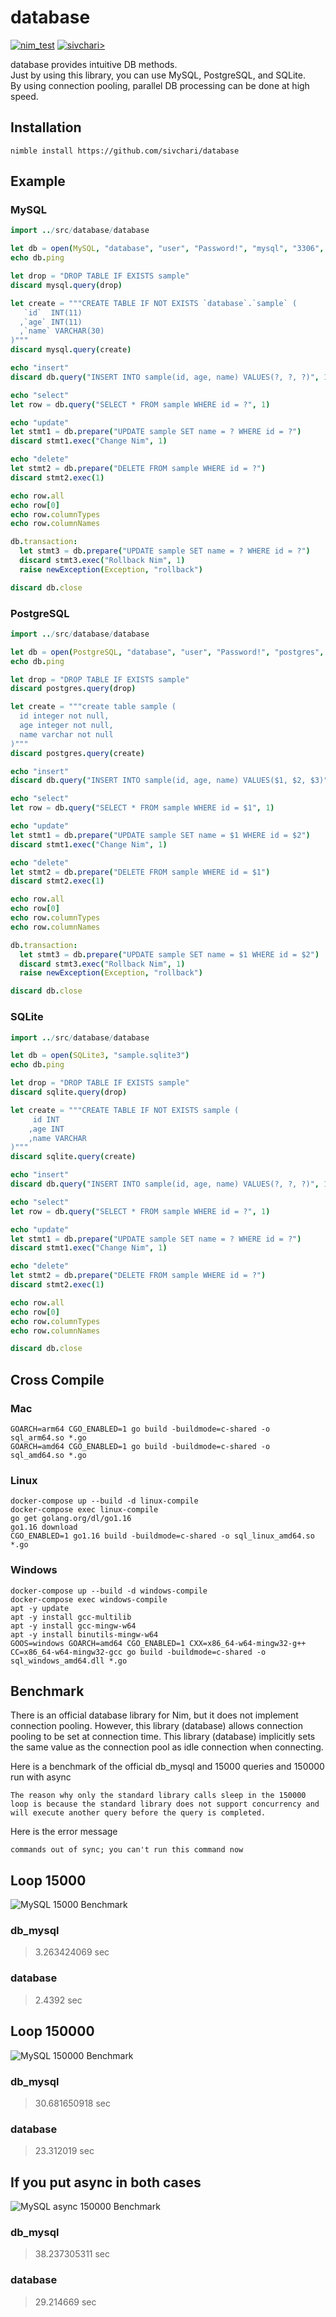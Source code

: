 # database

[![nim_test](https://github.com/sivchari/database/actions/workflows/nim_test.yml/badge.svg)](https://github.com/sivchari/database/actions/workflows/nim_test.yml)
[![sivchari>](https://circleci.com/gh/sivchari/database.svg?style=svg)](https://github.com/sivchari/database)

database provides intuitive DB methods.  
Just by using this library, you can use MySQL, PostgreSQL, and SQLite.  
By using connection pooling, parallel DB processing can be done at high speed.

## Installation
```shell
nimble install https://github.com/sivchari/database
```

## Example
### MySQL
```nim
import ../src/database/database

let db = open(MySQL, "database", "user", "Password!", "mysql", "3306", 10)
echo db.ping

let drop = "DROP TABLE IF EXISTS sample"
discard mysql.query(drop)

let create = """CREATE TABLE IF NOT EXISTS `database`.`sample` (
   `id`  INT(11)
  ,`age` INT(11)
  ,`name` VARCHAR(30)
)"""
discard mysql.query(create)

echo "insert"
discard db.query("INSERT INTO sample(id, age, name) VALUES(?, ?, ?)", 1, 10, "New Nim")

echo "select"
let row = db.query("SELECT * FROM sample WHERE id = ?", 1)

echo "update"
let stmt1 = db.prepare("UPDATE sample SET name = ? WHERE id = ?")
discard stmt1.exec("Change Nim", 1)

echo "delete"
let stmt2 = db.prepare("DELETE FROM sample WHERE id = ?")
discard stmt2.exec(1)

echo row.all
echo row[0]
echo row.columnTypes
echo row.columnNames

db.transaction:
  let stmt3 = db.prepare("UPDATE sample SET name = ? WHERE id = ?")
  discard stmt3.exec("Rollback Nim", 1)
  raise newException(Exception, "rollback")

discard db.close
```

### PostgreSQL
```nim
import ../src/database/database

let db = open(PostgreSQL, "database", "user", "Password!", "postgres", "5432", 1)
echo db.ping

let drop = "DROP TABLE IF EXISTS sample"
discard postgres.query(drop)

let create = """create table sample (
  id integer not null,
  age integer not null,
  name varchar not null
)"""
discard postgres.query(create)

echo "insert"
discard db.query("INSERT INTO sample(id, age, name) VALUES($1, $2, $3)", 1, 10, "New Nim")

echo "select"
let row = db.query("SELECT * FROM sample WHERE id = $1", 1)

echo "update"
let stmt1 = db.prepare("UPDATE sample SET name = $1 WHERE id = $2")
discard stmt1.exec("Change Nim", 1)

echo "delete"
let stmt2 = db.prepare("DELETE FROM sample WHERE id = $1")
discard stmt2.exec(1)

echo row.all
echo row[0]
echo row.columnTypes
echo row.columnNames

db.transaction:
  let stmt3 = db.prepare("UPDATE sample SET name = $1 WHERE id = $2")
  discard stmt3.exec("Rollback Nim", 1)
  raise newException(Exception, "rollback")

discard db.close
```

### SQLite
```nim
import ../src/database/database

let db = open(SQLite3, "sample.sqlite3")
echo db.ping

let drop = "DROP TABLE IF EXISTS sample"
discard sqlite.query(drop)

let create = """CREATE TABLE IF NOT EXISTS sample (
     id INT
    ,age INT
    ,name VARCHAR
)"""
discard sqlite.query(create)

echo "insert"
discard db.query("INSERT INTO sample(id, age, name) VALUES(?, ?, ?)", 1, 10, "New Nim")

echo "select"
let row = db.query("SELECT * FROM sample WHERE id = ?", 1)

echo "update"
let stmt1 = db.prepare("UPDATE sample SET name = ? WHERE id = ?")
discard stmt1.exec("Change Nim", 1)

echo "delete"
let stmt2 = db.prepare("DELETE FROM sample WHERE id = ?")
discard stmt2.exec(1)

echo row.all
echo row[0]
echo row.columnTypes
echo row.columnNames

discard db.close
```

## Cross Compile

### Mac
```shell
GOARCH=arm64 CGO_ENABLED=1 go build -buildmode=c-shared -o sql_arm64.so *.go
GOARCH=amd64 CGO_ENABLED=1 go build -buildmode=c-shared -o sql_amd64.so *.go
```

### Linux
```shell
docker-compose up --build -d linux-compile
docker-compose exec linux-compile
go get golang.org/dl/go1.16
go1.16 download
CGO_ENABLED=1 go1.16 build -buildmode=c-shared -o sql_linux_amd64.so *.go
```

### Windows
```shell
docker-compose up --build -d windows-compile
docker-compose exec windows-compile
apt -y update
apt -y install gcc-multilib
apt -y install gcc-mingw-w64
apt -y install binutils-mingw-w64
GOOS=windows GOARCH=amd64 CGO_ENABLED=1 CXX=x86_64-w64-mingw32-g++ CC=x86_64-w64-mingw32-gcc go build -buildmode=c-shared -o sql_windows_amd64.dll *.go
```

## Benchmark

There is an official database library for Nim, but it does not implement connection pooling.
However, this library (database) allows connection pooling to be set at connection time.
This library (database) implicitly sets the same value as the connection pool as idle connection when connecting.

Here is a benchmark of the official db_mysql and 15000 queries and 150000 run with async

`The reason why only the standard library calls sleep in the 150000 loop is because the standard library does not support concurrency and will execute another query before the query is completed.`

Here is the error message

```shell
commands out of sync; you can't run this command now
```

## Loop 15000
![MySQL 15000 Benchmark](img/mysql_loop_15000.png)

### db_mysql
> 3.263424069 sec

### database
> 2.4392 sec

## Loop 150000
![MySQL 150000 Benchmark](img/mysql_loop_150000.png)

### db_mysql
> 30.681650918 sec

### database
> 23.312019 sec

## If you put async in both cases
![MySQL async 150000 Benchmark](img/async_mysql_loop_150000.png)

### db_mysql
> 38.237305311 sec

### database
> 29.214669 sec
